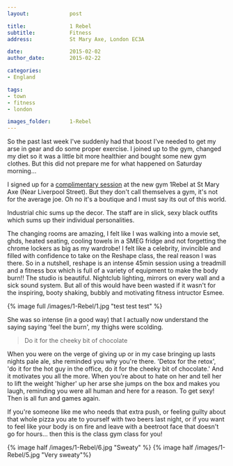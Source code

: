 ```yaml
---
layout:				post

title:				1 Rebel
subtitle:			Fitness
address:			St Mary Axe, London EC3A

date:				2015-02-02
author_date:		2015-02-22

categories: 
- England

tags:			
- town
- fitness
- london

images_folder:		1-Rebel
---
```


So the past last week I've suddenly had that boost I've needed to get my arse in gear and do some proper exercise. I joined up to the gym, changed my diet so it was a little bit more healthier and bought some new gym clothes. But this did not prepare me for what happened on Saturday morning...

I signed up for a [complimentary session](http://example.com/ "Title") at the new gym 1Rebel at St Mary Axe (Near Liverpool Street). But they don't call themselves a gym, it's not for the average joe. Oh no it's a boutique and I must say its out of this world.

Industrial chic sums up the decor. The staff are in slick, sexy black outfits which sums up their individual personalities. 

The changing rooms are amazing, I felt like I was walking into a movie set, ghds, heated seating, cooling towels in a SMEG fridge and not forgetting the chrome lockers as big as my wardrobe! I felt like a celebrity, invincible and filled with confidence to take on the Reshape class, the real reason I was there.
So in a nutshell, reshape is an intense 45min session using a treadmill and a fitness box which is full of a variety of equipment to make the body burn!! The studio is beautiful. Nightclub lighting, mirrors on every wall and a sick sound system. But all of this would have been wasted if it wasn't for the inspiring, booty shaking, bubbly and motivating fitness intructor Esmee. 

{% image full /images/1-Rebel/1.jpg "test test test" %}

She was so intense (in a good way) that I actually now understand the saying saying 'feel the burn', my thighs were scolding. 

> Do it for the cheeky bit of chocolate

When you were on the verge of giving up or in my case bringing up lasts nights pale ale, she reminded you why you're there. 'Detox for the retox', 'do it for the hot guy in the office, do it for the cheeky bit of chocolate.' And it motivates you all the more. When you're about to hate on her and tell her to lift the weight 'higher' up her arse she jumps on the box and makes you laugh, reminding you were all human and here for a reason. To get sexy! Then is all fun and games again. 

If you're someone like me who needs that extra push, or feeling guilty about that whole pizza you ate to yourself with two beers last night, or if you want to feel like your body is on fire and leave with a beetroot face that doesn't go for hours... then this is the class gym class for you!

{% image half /images/1-Rebel/6.jpg "Sweaty" %} {% image half /images/1-Rebel/5.jpg "Very sweaty"%}
